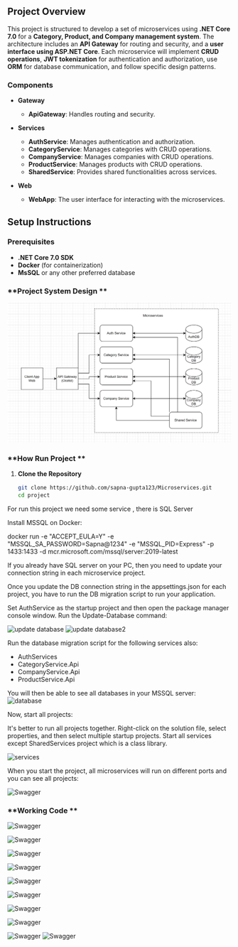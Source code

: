 ## **Project Overview**

This project is structured to develop a set of microservices using **.NET Core 7.0** for a **Category, Product, and Company management system**. The architecture includes an **API Gateway** for routing and security, and a **user interface using ASP.NET Core**. Each microservice will implement **CRUD operations**, **JWT tokenization** for authentication and authorization, use **ORM** for database communication, and follow specific design patterns.

### **Components**

- **Gateway**
  - **ApiGateway**: Handles routing and security.

- **Services**
  - **AuthService**: Manages authentication and authorization.
  - **CategoryService**: Manages categories with CRUD operations.
  - **CompanyService**: Manages companies with CRUD operations.
  - **ProductService**: Manages products with CRUD operations.
  - **SharedService**: Provides shared functionalities across services.

- **Web**
  - **WebApp**: The user interface for interacting with the microservices.

## **Setup Instructions**

### **Prerequisites**

- **.NET Core 7.0 SDK**
- **Docker** (for containerization)
- **MsSQL** or any other preferred database

### **Project System Design **
![System Design](OMA/WebApp/wwwroot/images/OMA_Service_System_Design.png)

### **How Run Project **

1. **Clone the Repository**
   ```sh
   git clone https://github.com/sapna-gupta123/Microservices.git
   cd project


For run this project we need some service , there is SQL Server 

Install MSSQL on Docker:

docker run -e "ACCEPT_EULA=Y" -e "MSSQL_SA_PASSWORD=Sapna@1234" -e "MSSQL_PID=Express" -p 1433:1433 -d mcr.microsoft.com/mssql/server:2019-latest

If you already have SQL server on your PC, then you need to update your connection string in each microservice project.


Once you update the DB connection string in the appsettings.json for each project, you have to run the DB migration script to run your application.


Set AuthService as the startup project and then open the package manager console window. Run the Update-Database command:

![update database](OMA/WebApp/wwwroot/images/Update-Database.png)
![update database2](OMA/WebApp/wwwroot/images/Update-Database2.png)

Run the database migration script for the following services also:

- AuthServices
- CategoryService.Api
- CompanyService.Api
- ProductService.Api

You will then be able to see all databases in your MSSQL server:
![database](OMA/WebApp/wwwroot/images/DataBase.jpg)

Now, start all projects:

It's better to run all projects together. Right-click on the solution file, select properties, and then select multiple startup projects. Start all services except SharedServices project which is a class library.

![services](OMA/WebApp/wwwroot/images/services.png)

When you start the project, all microservices will run on different ports and you can see all projects:

![Swagger](OMA/WebApp/wwwroot/images/swagger.png)

### **Working Code **

![Swagger](OMA/WebApp/wwwroot/images/LoginPage.png)

![Swagger](OMA/WebApp/wwwroot/images/AddCompany.png)


![Swagger](OMA/WebApp/wwwroot/images/Company1.png)

![Swagger](OMA/WebApp/wwwroot/images/company2.png)

![Swagger](OMA/WebApp/wwwroot/images/category.png)

![Swagger](OMA/WebApp/wwwroot/images/product.png)

![Swagger](OMA/WebApp/wwwroot/images/product1.png)

![Swagger](OMA/WebApp/wwwroot/images/product2.png)

![Swagger](OMA/WebApp/wwwroot/images/delete.png)
![Swagger](OMA/WebApp/wwwroot/images/delete1.png)

